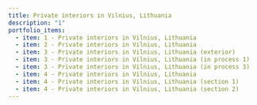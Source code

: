 ```yaml
---
title: Private interiors in Vilnius, Lithuania
description: "1"
portfolio_items:
  - item: 1 - Private interiors in Vilnius, Lithuania
  - item: 2 - Private interiors in Vilnius, Lithuania
  - item: 3 - Private interiors in Vilnius, Lithuania (exterior)
  - item: 3 - Private interiors in Vilnius, Lithuania (in process 1)
  - item: 3 - Private interiors in Vilnius, Lithuania (in process 3)
  - item: 4 - Private interiors in Vilnius, Lithuania
  - item: 4 - Private interiors in Vilnius, Lithuania (section 1)
  - item: 4 - Private interiors in Vilnius, Lithuania (section 2)
---
```

